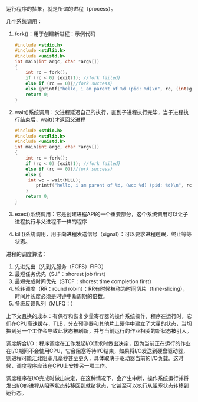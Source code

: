 运行程序的抽象，就是所谓的进程（process）。

几个系统调用：

1. fork()：用于创建新进程：示例代码

   ```c
   #include <stdio.h>
   #include <stdlib.h>
   #include <unistd.h>
   int main(int argc, char *argv[]) 
   {
       int rc = fork();
       if (rc < 0) {exit(1); //fork failed}
       else if (rc == 0){//fork success}
       else {printf("hello, i am parent of %d (pid: %d)\n", rc, (int)getpid());}
       return 0;
   }
   ```

2. wait()系统调用：父进程延迟自己的执行，直到子进程执行完毕，当子进程执行结束后，wait()才返回父进程

   ```c
   #include <stdio.h>
   #include <stdlib.h>
   #include <unistd.h>
   int main(int argc, char *argv[]) 
   {
       int rc = fork();
       if (rc < 0) {exit(1); //fork failed}
       else if (rc == 0){//fork success}
       else {
       	int wc = wait(NULL);
           printf("hello, i am parent of %d, (wc: %d) (pid: %d)\n", rc, wc, (int)getpid());
       }
       return 0;
   }
   ```

3. exec()系统调用：它是创建进程API的一个重要部分，这个系统调用可以让子进程执行与父进程不一样的程序

4. kill()系统调用，用于向进程发送信号（signal）：可以要求进程睡眠，终止等等状态。





进程的调度算法：

1. 先进先出（先到先服务（FCFS）FIFO）
2. 最短任务优先（SJF：shorest job first）
3. 最短完成时间优先（STCF：shorest  time completion first）
4. 轮转调度（RR：round robin）：RR有时候被称为时间切片（time-slicing），时间片长度必须是时钟中断周期的倍数。
5. 多级反馈队列（MLFQ：）



上下文且换的成本：有保存和恢复少量寄存器的操作系统操作，程序在运行时，它们在CPU高速缓存，TLB，分支预测器和其他片上硬件中建立了大量的状态，当切换到另一个工作会导致此状态被刷新，并与当前运行的作业相关的新状态被引入。

调度解合I/O：程序调度在工作发起I/O请求时做出决定，因为当前正在运行的作业在I/O期间不会使用CPU，它会阻塞等待I/O结束，如果将I/O发送到硬盘驱动器，则进程可能汇北阻塞几毫秒甚至更久，具体取决于驱动器当前的I/O负载。这时候，调度程序应该在CPU上安排另一项工作。

调度程序在I/O完成时做出决定，在这种情况下，会产生中断，操作系统运行并将发出I/O的进程从阻塞状态转移回到就绪状态，它甚至可以执行从阻塞状态转移到运行态。